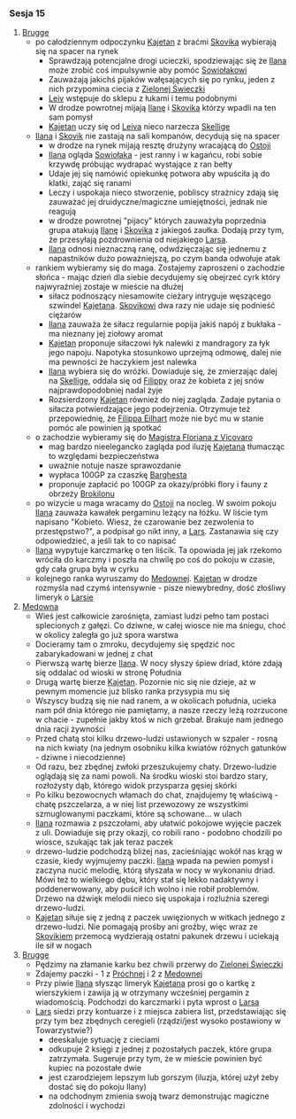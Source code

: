 ### Sesja 15
1. [Brugge](#l_m_brugge)
	* po całodziennym odpoczynku [Kajetan](#p_kajetan) z braćmi [Skovika](#p_skovik) wybierają się na spacer na rynek
		* Sprawdzają potencjalne drogi ucieczki, spodziewając się że [Ilana](#p_ilana) może zrobić coś impulsywnie aby pomóc [Sowiołakowi](#b_sowiolak)
		* Zauważają jakichś pijaków wałęsających się po rynku, jeden z nich przypomina ciecia z [Zielonej Świeczki](#l_zielona_swieczka)
		* [Leiv](#p_leiv) wstępuje do sklepu z łukami i temu podobnymi
		* W drodze powrotnej mijają [Ilanę](#p_ilana) i [Skovika](#p_skovik) którzy wpadli na ten sam pomysł
		* [Kajetan](#p_kajetan) uczy się od [Leiva](#p_leiv) nieco narzecza [Skellige](#l_wyspy_skellige)
	* [Ilana](#p_ilana) i [Skovik](#p_skovik) nie zastają na sali kompanów, decydują się na spacer
		* w drodze na rynek mijają resztę drużyny wracającą do [Ostoji](#l_ostoja)
		* [Ilana](#p_ilana) ogląda [Sowiołaka](#b_sowiolak) - jest ranny i w kagańcu, robi sobie krzywdę próbując wydrapać wystające z ran bełty
		* Udaje jej się namówić opiekunkę potwora aby wpuściła ją do klatki, zająć się ranami
		* Leczy i uspokaja nieco stworzenie, pobliscy strażnicy zdają się zauważać jej druidyczne/magiczne umiejętności, jednak nie reagują
		* w drodze powrotnej "pijacy" których zauważyła poprzednia grupa atakują [Ilanę](#p_ilana) i [Skovika](#p_skovik) z jakiegoś zaułka. Dodają przy tym, że przesyłają pozdrownienia od niejakiego [Larsa](#p_lars).
		* [Ilana](#p_ilana) odnosi nieznaczną ranę, odwdzięczając się jednemu z napastników dużo poważniejszą, po czym banda odwołuje atak
	* rankiem wybieramy się do maga. Zostajemy zaproszeni o zachodzie słońca - mając dzień dla siebie decydujemy się obejrzeć cyrk który najwyraźniej zostaje w mieście na dłużej
		* siłacz podnoszący niesamowite cieżary intryguje węszącego szwindel [Kajetana](#p_kajetan). [Skovikowi](#p_skovik) dwa razy nie udaje się podnieść ciężarów
		* [Ilana](#p_ilana) zauważa że siłacz regularnie popija jakiś napój z bukłaka - ma nieznany jej ziołowy aromat
		* [Kajetan](#p_kajetan) proponuje siłaczowi łyk nalewki z mandragory za łyk jego napoju. Napotyka stosunkowo uprzejmą odmowę, dalej nie ma pewności że haczykiem jest nalewka
		* [Ilana](#p_ilana) wybiera się do wróżki. Dowiaduje się, że zmierzając dalej na [Skellige](#l_wyspy_skellige), oddala się od [Filippy](#p_filippa_elihart) oraz że kobieta z jej snów najprawdopodobniej nadal żyje
		* Rozsierdzony [Kajetan](#p_kajetan) również do niej zagląda. Zadaje pytania o siłacza potwierdzające jego podejrzenia. Otrzymuje też przepowiednię, że [Filippa Eilhart](#p_filippa_elihart) może nie być mu w stanie pomóc ale powinien ją spotkać
	* o zachodzie wybieramy się do [Magistra Floriana z Vicovaro](#p_florian_z_vicovaro)
		* mag bardzo nieelegancko zagląda pod iluzję [Kajetana](#p_kajetan) tłumacząc to względami bezpieczeństwa
		* uważnie notuje nasze sprawozdanie
		* wypłaca 100GP za czaszkę [Barghesta](#b_barghest)
		* proponuje zapłacić po 100GP za okazy/próbki flory i fauny z obrzeży [Brokilonu](#l_brokilon)
	* po wizycie u maga wracamy do [Ostoji](#l_ostoja) na nocleg. W swoim pokoju [Ilana](#p_ilana) zauważa kawałek pergaminu leżący na łóżku. W liście tym napisano "Kobieto. Wiesz, że czarowanie bez zezwolenia to przestępstwo?", a podpisał go nikt inny, a [Lars](#p_lars). Zastanawia się czy odpowiedzieć, a jeśli tak to co napisać
	* [Ilana](#p_ilana) wypytuje karczmarkę o ten liścik. Ta opowiada jej jak rzekomo wróciła do karczmy i poszła na chwilę po coś do pokoju w czasie, gdy cała grupa była w cyrku
	* kolejnego ranka wyruszamy do [Medownej](#l_medowna). [Kajetan](#p_kajetan) w drodze rozmyśla nad czymś intensywnie - pisze niewybredny, dość złośliwy limeryk o [Larsie](#p_lars)
1. [Medowna](#l_medowna)
	* Wieś jest całkowicie zarośnięta, zamiast ludzi pełno tam postaci splecionych z gałęzi. Co dziwne, w całej wiosce nie ma śniegu, choć w okolicy zaległa go już spora warstwa
	* Docieramy tam o zmroku, decydujemy się spędzić noc zabarykadowani w jednej z chat
	* Pierwszą wartę bierze [Ilana](#p_ilana). W nocy słyszy śpiew driad, które zdają się oddalać od wioski w stronę Południa
	* Drugą wartę bierze [Kajetan](#p_kajetan). Pozornie nic się nie dzieje, aż w pewnym momencie już blisko ranka przysypia mu się
	* Wszyscy budzą się nie nad ranem, a w okolicach południa, ucieka nam pół dnia którego nie pamiętamy, a nasze rzeczy leżą rozrzucone w chacie - zupełnie jakby ktoś w nich grzebał. Brakuje nam jednego dnia racji żywności
	* Przed chatą stoi kilku drzewo-ludzi ustawionych w szpaler - rosną na nich kwiaty (na jednym osobniku kilka kwiatów różnych gatunków - dziwne i niecodzienne)
	* Od razu, bez zbędnej zwłoki przeszukujemy chaty. Drzewo-ludzie oglądają się za nami powoli. Na środku wioski stoi bardzo stary, rozłożysty dąb, którego widok przysparza gęsiej skórki
	* Po kilku bezowocnych włamach do chat, znajdujemy tę właściwą - chatę pszczelarza, a w niej list przewozowy ze wszystkimi szmuglowanymi paczkami, które są schowane... w ulach
	* [Ilana](#p_ilana) rozmawia z pszczołami, aby ułatwić pokojowe wyjęcie paczek z uli. Dowiaduje się przy okazji, co robili rano - podobno chodzili po wiosce, szukając tak jak teraz paczek
	* drzewo-ludzie podchodzą bliżej nas, zacieśniając wokół nas krąg w czasie, kiedy wyjmujemy paczki. [Ilana](#p_ilana) wpada na pewien pomysł i zaczyna nucić melodię, którą słyszała w nocy w wykonaniu driad. Mówi też to wielkiego dębu, który stał się lekko nadaktywny i poddenerwowany, aby puścił ich wolno i nie robił problemów. Drzewo na dźwięk melodii nieco się uspokaja i rozluźnia szeregi drzewo-ludzi.
	* [Kajetan](#p_kajetan) siłuje się z jedną z paczek uwięzionych w witkach jednego z drzewo-ludzi. Nie pomagają prośby ani groźby, więc wraz ze [Skovikiem](#p_skovik) przemocą wydzierają ostatni pakunek drzewu i uciekają ile sił w nogach
1. [Brugge](#l_m_brugge)
	* Pędzimy na złamanie karku bez chwili przerwy do [Zielonej Świeczki](#l_zielona_swieczka)
	* Zdajemy paczki - 1 z [Próchnej](#l_prochnowa) i 2 z [Medownej](#l_medowna)
	* Przy piwie [Ilana](#p_ilana) słysząc limeryk [Kajetana](#p_kajetan) prosi go o kartkę z wierszykiem i zawija ją w otrzymany wcześniej pergamin z wiadomością. Podchodzi do karczmarki i pyta wprost o [Larsa](#p_lars)
	* [Lars](#p_lars) siedzi przy kontuarze i z miejsca zabiera list, przedstawiając się przy tym bez zbędnych ceregieli (rządzi/jest wysoko postawiony w Towarzystwie?)
		* deeskaluje sytuację z cieciami
		* odkupuje 2 księgi z jednej z pozostałych paczek, które grupa zatrzymała. Sugeruje przy tym, że w mieście powinien być kupiec na pozostałe dwie
		* jest czarodziejem lepszym lub gorszym (iluzja, której użył żeby dostać się do pokoju Ilany)
		* na odchodnym zmienia swoją twarz demonstrując magiczne zdolności i wychodzi